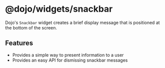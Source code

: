 # @dojo/widgets/snackbar

Dojo's `Snackbar` widget creates a brief display message that is positioned at the bottom of the screen.

## Features

-   Provides a simple way to present information to a user
-   Provides an easy API for dismissing snackbar messages
